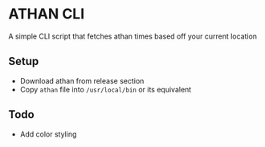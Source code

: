 # ATHAN CLI
A simple CLI script that fetches athan times based off your current location

## Setup
- Download athan from release section
- Copy `athan` file into `/usr/local/bin` or its equivalent 

## Todo
- Add color styling